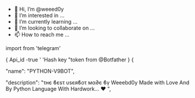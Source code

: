 - 👋 Hi, I’m @weeed0y
- 👀 I’m interested in ...
- 🌱 I’m currently learning ...
- 💞️ I’m looking to collaborate on ...
- 📫 How to reach me ...



<!---
weeed0y/weeed0y is a ✨ special ✨ repository because its `README.md` (this file) appears on your GitHub profile.
You can click the Preview link to take a look at your changes.
---> import from 'telegram'
{ Api_id -true '
     'Hash key
      "token from @Botfather 
}
{

  "name": "PYTHON-V9BOT",

  "description": "τнє ϐєѕτ υѕєяϐοτ мα∂є ϐγ Weeebd0y Made with Love And By Python Language With Hardwork... ❤ ",

 
